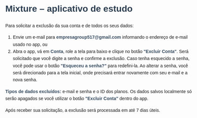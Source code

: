 <!DOCTYPE html>
<html lang="pt-BR">
<head>
  <meta charset="UTF-8">
  <title>Excluir Conta - Mixture</title>
  <style>
    body { font-family: Arial, sans-serif; max-width: 600px; margin: 40px auto; line-height: 1.6; }
    h1 { color: #2c3e50; }
    strong { color: #34495e; }
  </style>
</head>
<body>
  <h1>Mixture – aplicativo de estudo</h1>

  <p>Para solicitar a exclusão da sua conta e de todos os seus dados:</p>

  <ol>
    <li>Envie um e-mail para <strong>empresagroup517@gmail.com</strong> informando o endereço de e-mail usado no app, ou</li>
    <li>Abra o app, vá em <strong>Conta</strong>, role a tela para baixo e clique no botão <strong>"Excluir Conta"</strong>. Será solicitado que você digite a senha e confirme a exclusão. Caso tenha esquecido a senha, você pode usar o botão <strong>"Esqueceu a senha?"</strong> para redefini-la. Ao alterar a senha, você será direcionado para a tela inicial, onde precisará entrar novamente com seu e-mail e a nova senha.</li>
  </ol>

  <p><strong>Tipos de dados excluídos:</strong> e-mail e senha e o ID dos planos. Os dados salvos localmente só serão apagados se você utilizar o botão <strong>"Excluir Conta"</strong> dentro do app.</p>

  <p>Após receber sua solicitação, a exclusão será processada em até 7 dias úteis.</p>
</body>
</html>
